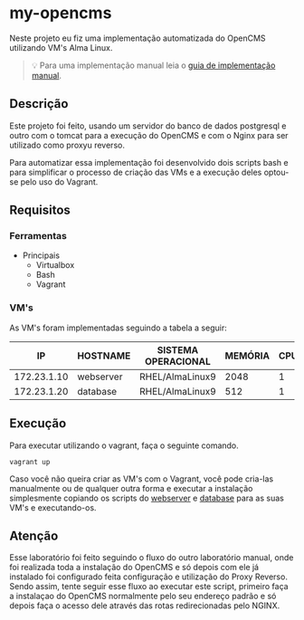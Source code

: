 # my-opencms
    
Neste projeto eu fiz uma implementação automatizada do OpenCMS utilizando VM's Alma Linux.

>:bulb: Para uma implementação manual leia o [guia de implementação manual](./manual_implementation.odt).

## Descrição
Este projeto foi feito, usando um servidor do banco de dados postgresql e outro com o tomcat para a execução do OpenCMS e com o Nginx para ser utilizado como proxyu reverso.

Para automatizar essa implementação foi desenvolvido dois scripts bash e para simplificar o processo de criação das VMs e a execução deles optou-se pelo uso do Vagrant.

## Requisitos
### **Ferramentas**
- Principais
    - Virtualbox
    - Bash
    - Vagrant

### **VM's**
As VM's foram implementadas seguindo a tabela a seguir:

|IP|HOSTNAME|SISTEMA OPERACIONAL|MEMÓRIA|CPUS|
|-|-|-|-|-|
|172.23.1.10|webserver|RHEL/AlmaLinux9|2048|1|
|172.23.1.20|database|RHEL/AlmaLinux9|512|1|

## Execução
Para executar utilizando o vagrant, faça o seguinte comando.
```
vagrant up 
```

Caso você não queira criar as VM's com o Vagrant,
você pode cria-las manualmente ou de qualquer outra forma e 
executar a instalação simplesmente copiando os scripts do [webserver](./webserver.sh)
e [database](./database.sh) para as suas VM's e executando-os.

## Atenção
Esse laboratório foi feito seguindo o fluxo do outro laboratório manual, onde foi realizada toda a instalação do OpenCMS e só depois com ele já instalado foi configurado feita configuração e utilização do Proxy Reverso. Sendo assim, tente seguir esse fluxo ao executar este script, primeiro faça a instalaçao do OpenCMS normalmente pelo seu endereço padrão e só depois faça o acesso dele através das rotas redirecionadas pelo NGINX.












